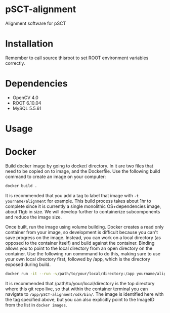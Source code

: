 # pSCT-alignment
Alignment software for pSCT

# Installation

Remember to call source thisroot to set ROOT environment variables correctly.

# Dependencies

* OpenCV 4.0
* ROOT 6.10.04
* MySQL 5.5.61

# Usage

# Docker
Build docker image by going to docker/ directory. In it are two files that need to be copied on to image, and the Dockerfile. Use the following build command to create an image on your computer:
```bash
docker build .
``` 
It is recommended that you add a tag to label that image with `-t yourname/alignment` for example. This build process takes about 1hr to complete since it is currently a single monolithic OS+dependencies image, about 11gb in size. We will develop further to containerize subcomponents and reduce the image size.

Once built, run the image using volume building. Docker creates a read only container from your image, so development is difficult because you can't save progress on the image. Instead, you can work on a local directory (as opposed to the container itself) and build against the container. Binding allows you to point to the local directory from an open directory on the container.
Use the following run commmand to do this, making sure to use your own local directory first, followed by /app, which is the directory exposed during build. 
```bash
docker run -it --run -v/path/to/your/local/directory:/app yourname/alignment
```

It is recommended that /path/to/your/local/directory is the top directory where this git repo live, so that within the container terminal you can navigate to `/app/pSCT-alignment/sdk/bin/`. The image is identified here with the tag specified above, but you can also explicitly point to the ImageID from the list in `docker images`. 